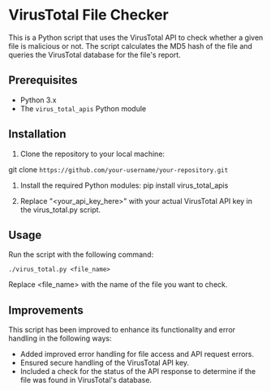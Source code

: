 # VirusTotal File Checker

This is a Python script that uses the VirusTotal API to check whether a given file is malicious or not. The script calculates the MD5 hash of the file and queries the VirusTotal database for the file's report.

## Prerequisites

- Python 3.x
- The `virus_total_apis` Python module

## Installation

1. Clone the repository to your local machine:


git clone `https://github.com/your-username/your-repository.git`

1. Install the required Python modules:
pip install virus_total_apis

1. Replace "<your_api_key_here>" with your actual VirusTotal API key in the virus_total.py script.

## Usage

Run the script with the following command:

`./virus_total.py <file_name>`

Replace <file_name> with the name of the file you want to check.

## Improvements
This script has been improved to enhance its functionality and error handling in the following ways:

- Added improved error handling for file access and API request errors.
- Ensured secure handling of the VirusTotal API key.
- Included a check for the status of the API response to determine if the file was found in VirusTotal's database.
